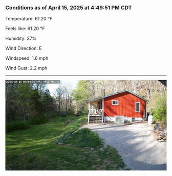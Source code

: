 ### Conditions as of April 15, 2025 at 4:49:51 PM CDT 

Temperature: 61.20 &deg;F

Feels like: 61.20 &deg;F

Humidity: 37%

Wind Direction: E

Windspeed: 1.6 mph

Wind Gust: 2.2 mph

---

<img src="./images/latest.jpeg"/>

